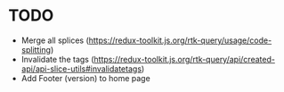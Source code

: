 TODO
====

+ Merge all splices (https://redux-toolkit.js.org/rtk-query/usage/code-splitting)
+ Invalidate the tags (https://redux-toolkit.js.org/rtk-query/api/created-api/api-slice-utils#invalidatetags)
+ Add Footer (version) to home page